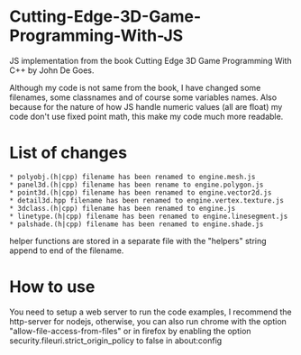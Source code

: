 Cutting-Edge-3D-Game-Programming-With-JS
========================================

JS implementation from the book Cutting Edge 3D Game Programming With C++ by John De Goes. 

Although my code is not same from the book, I have changed some filenames, some classnames and of course some variables names. Also because for the nature of how JS handle numeric values (all are float) my code don't use fixed point math, this make my code much more readable.

List of changes
==============

	* polyobj.(h|cpp) filename has been renamed to engine.mesh.js
	* panel3d.(h|cpp) filename has been rename to engine.polygon.js
	* point3d.(h|cpp) filename has been renamed to engine.vector2d.js
	* detail3d.hpp filename has been renamed to engine.vertex.texture.js
	* 3dclass.(h|cpp) filename has been renamed to engine.js
	* linetype.(h|cpp) filename has been renamed to engine.linesegment.js
	* palshade.(h|cpp) filename has been renamed to engine.shade.js
	
helper functions are stored in a separate file with the "helpers" string append to end of the filename.

How to use
===========
You need to setup a web server to run the code examples, I recommend the http-server for nodejs, otherwise, you can also run chrome with the option "allow-file-access-from-files" or in firefox by enabling the option security.fileuri.strict_origin_policy to false in about:config